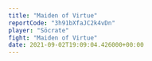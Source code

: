 ```yaml
---
title: "Maiden of Virtue"
reportCode: "3h91bXfaJC2k4vDn"
player: "Söcrate"
fight: "Maiden of Virtue"
date: 2021-09-02T19:09:04.426000+00:00
---
```

